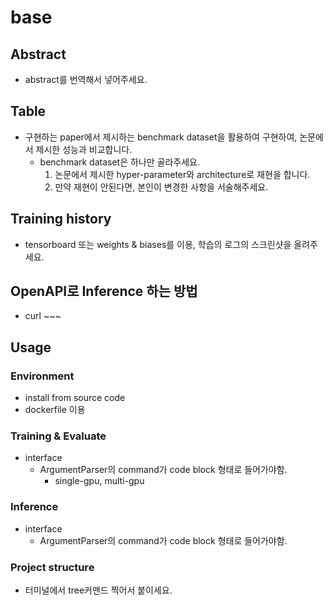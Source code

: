 # base
## Abstract
- abstract를 번역해서 넣어주세요.
## Table
- 구현하는 paper에서 제시하는 benchmark dataset을 활용하여 구현하여, 논문에서 제시한 성능과 비교합니다.
  - benchmark dataset은 하나만 골라주세요.
    1. 논문에서 제시한 hyper-parameter와 architecture로 재현을 합니다.
    2. 만약 재현이 안된다면, 본인이 변경한 사항을 서술해주세요.
## Training history
  - tensorboard 또는 weights & biases를 이용, 학습의 로그의 스크린샷을 올려주세요.
## OpenAPI로 Inference 하는 방법
  - curl ~~~
## Usage
### Environment
  - install from source code
  - dockerfile 이용
### Training & Evaluate
  - interface
    - ArgumentParser의 command가 code block 형태로 들어가야함.
      - single-gpu, multi-gpu
### Inference
  - interface
    - ArgumentParser의 command가 code block 형태로 들어가야함.
### Project structure
  - 터미널에서 tree커맨드 찍어서 붙이세요.
